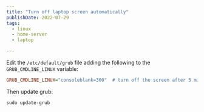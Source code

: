 ```yaml
---
title: "Turn off laptop screen automatically"
publishDate: 2022-07-29
tags:
  - linux
  - home-server
  - laptop

---
```


Edit the `/etc/default/grub` file adding the following to the `GRUB_CMDLINE_LINUX` variable:

```ini
GRUB_CMDLINE_LINUX="consoleblank=300"  # turn off the screen after 5 minutes
```

Then update grub:

```shell
sudo update-grub
```
